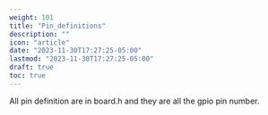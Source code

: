 ```yaml
---
weight: 101
title: "Pin_definitions"
description: ""
icon: "article"
date: "2023-11-30T17:27:25-05:00"
lastmod: "2023-11-30T17:27:25-05:00"
draft: true
toc: true
---
```


All pin definition are in board.h and they are all the gpio pin number.